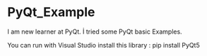 # PyQt_Example
I am new learner at PyQt. İ tried some PyQt basic Examples. 


You can run with Visual Studio
install this library : pip install PyQt5 
